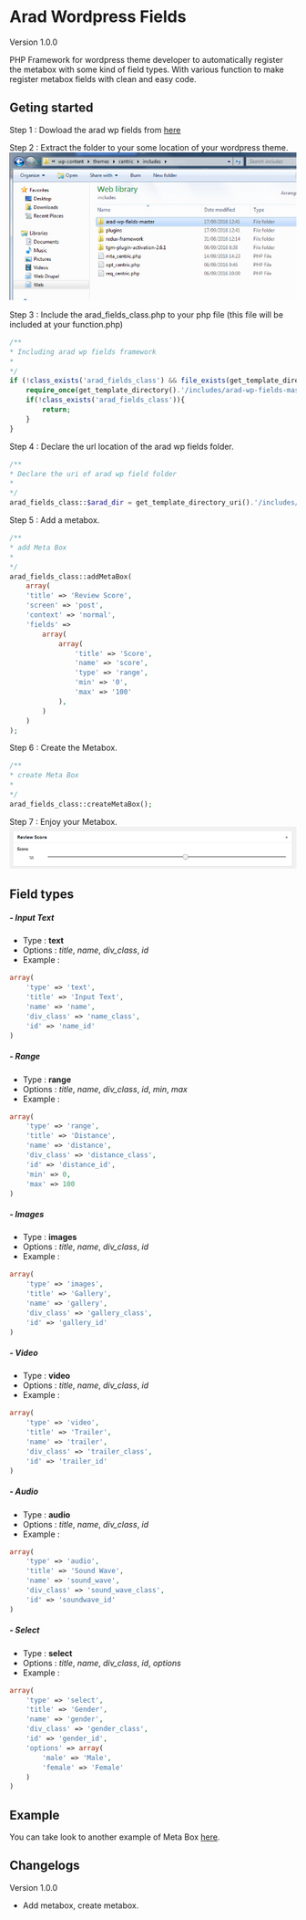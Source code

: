 # Arad Wordpress Fields 
Version 1.0.0

PHP Framework for wordpress theme developer to automatically register the metabox with some kind of field types. With various function to make register metabox fields with clean and easy code.

## Geting started
Step 1 :
Dowload the arad wp fields from [here](https://github.com/geronimo794/arad-wp-fields/archive/master.zip) 

Step 2 : Extract the folder to your some location of your wordpress theme.
![Getting Started 1](https://github.com/geronimo794/arad-wp-fields/raw/master/images/getting-started-1.jpg)

Step 3 : Include the arad_fields_class.php to your php file (this file will be included at your function.php)
```php
/**
* Including arad wp fields framework
*
*/
if (!class_exists('arad_fields_class') && file_exists(get_template_directory().'/includes/arad-wp-fields-master/arad_fields_class.php')) {
	require_once(get_template_directory().'/includes/arad-wp-fields-master/arad_fields_class.php');
	if(!class_exists('arad_fields_class')){
		return;
	}
}
```
Step 4 : Declare the url location of the arad wp fields folder.
```php
/**
* Declare the uri of arad wp field folder
*
*/
arad_fields_class::$arad_dir = get_template_directory_uri().'/includes/arad-wp-fields-master';
```
Step 5 : Add a metabox.
```php
/**
* add Meta Box
*
*/
arad_fields_class::addMetaBox(
	array(
	'title' => 'Review Score',
	'screen' => 'post',
	'context' => 'normal',
	'fields' => 
		array(
			array(
				'title' => 'Score',
				'name' => 'score',
				'type' => 'range',
				'min' => '0',
				'max' => '100'
			),
		)
	)
);
```
Step 6 : Create the Metabox.
```php
/**
* create Meta Box
*
*/
arad_fields_class::createMetaBox();
```
Step 7 : Enjoy your Metabox.
![Getting Started 2](https://github.com/geronimo794/arad-wp-fields/raw/master/images/getting-started-2.jpg)
## Field types
##### - Input Text
- Type : **text**
- Options : *title*, *name*, *div_class*, *id*
- Example : 
```php
array(
	'type' => 'text',
	'title' => 'Input Text',
	'name' => 'name',
	'div_class' => 'name_class',
	'id' => 'name_id'
)
```
##### - Range
- Type : **range**
- Options : *title*, *name*, *div_class*, *id*, *min*, *max*
- Example : 
```php
array(
	'type' => 'range',
	'title' => 'Distance',
	'name' => 'distance',
	'div_class' => 'distance_class',
	'id' => 'distance_id',
	'min' => 0,
	'max' => 100
)
```
##### - Images
- Type : **images**
- Options : *title*, *name*, *div_class*, *id*
- Example : 
```php
array(
	'type' => 'images',
	'title' => 'Gallery',
	'name' => 'gallery',
	'div_class' => 'gallery_class',
	'id' => 'gallery_id'
)
```
##### - Video
- Type : **video**
- Options : *title*, *name*, *div_class*, *id*
- Example : 
```php
array(
	'type' => 'video',
	'title' => 'Trailer',
	'name' => 'trailer',
	'div_class' => 'trailer_class',
	'id' => 'trailer_id'
)
```
##### - Audio
- Type : **audio**
- Options : *title*, *name*, *div_class*, *id*
- Example : 
```php
array(
	'type' => 'audio',
	'title' => 'Sound Wave',
	'name' => 'sound_wave',
	'div_class' => 'sound_wave_class',
	'id' => 'soundwave_id'
)
```
##### - Select
- Type : **select**
- Options : *title*, *name*, *div_class*, *id*, *options*
- Example : 
```php
array(
	'type' => 'select',
	'title' => 'Gender',
	'name' => 'gender',
	'div_class' => 'gender_class',
	'id' => 'gender_id',
	'options' => array(
	    'male' => 'Male',
	    'female' => 'Female'
	)
)
```

## Example
You can take look to another example of Meta Box [here](https://github.com/geronimo794/arad-wp-fields/blob/master/example/mta_centric.php).

## Changelogs
Version 1.0.0
- Add metabox, create metabox.
